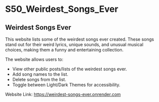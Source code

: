 # S50_Weirdest_Songs_Ever

## Weirdest Songs Ever

This website lists some of the weirdest songs ever created. These songs stand out for their weird lyrics, unique sounds, and unusual musical choices, making them a funny and entertaining collection.

The website allows users to:
- View other public posts/lists of the weirdest songs ever.
- Add song names to the list.
- Delete songs from the list.
- Toggle between Light/Dark Themes for accessibility.

Website Link: https://weirdest-songs-ever.onrender.com

